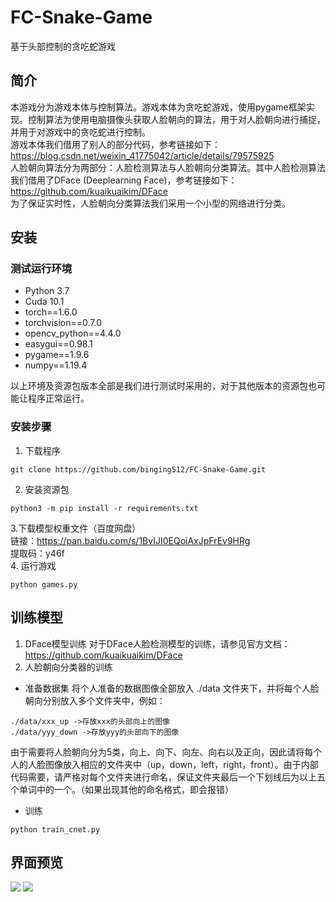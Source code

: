 # FC-Snake-Game
基于头部控制的贪吃蛇游戏
## 简介
本游戏分为游戏本体与控制算法。游戏本体为贪吃蛇游戏，使用pygame框架实现。控制算法为使用电脑摄像头获取人脸朝向的算法，用于对人脸朝向进行捕捉，并用于对游戏中的贪吃蛇进行控制。<br>
游戏本体我们借用了别人的部分代码，参考链接如下：
https://blog.csdn.net/weixin_41775042/article/details/79575925 <br>
人脸朝向算法分为两部分：人脸检测算法与人脸朝向分类算法。其中人脸检测算法我们借用了DFace (Deeplearning Face)，参考链接如下：
https://github.com/kuaikuaikim/DFace <br>
为了保证实时性，人脸朝向分类算法我们采用一个小型的网络进行分类。

## 安装
### 测试运行环境
- Python 3.7
- Cuda 10.1
- torch==1.6.0
- torchvision==0.7.0
- opencv_python==4.4.0
- easygui==0.98.1
- pygame==1.9.6
- numpy==1.19.4

以上环境及资源包版本全部是我们进行测试时采用的，对于其他版本的资源包也可能让程序正常运行。
### 安装步骤
1. 下载程序
``` shell
git clone https://github.com/binging512/FC-Snake-Game.git
```
2. 安装资源包
``` shell
python3 -m pip install -r requirements.txt
```
3.下载模型权重文件（百度网盘）<br>
链接：https://pan.baidu.com/s/1BvIJI0EQoiAxJpFrEv9HRg <br>
提取码：y46f <br>
4. 运行游戏
``` shell
python games.py
```
## 训练模型
1. DFace模型训练
对于DFace人脸检测模型的训练，请参见官方文档：https://github.com/kuaikuaikim/DFace
2. 人脸朝向分类器的训练
- 准备数据集
将个人准备的数据图像全部放入 ./data 文件夹下，并将每个人脸朝向分别放入多个文件夹中，例如：
```
./data/xxx_up ->存放xxx的头部向上的图像
./data/yyy_down ->存放yyy的头部向下的图像
```
由于需要将人脸朝向分为5类，向上、向下、向左、向右以及正向，因此请将每个人的人脸图像放入相应的文件夹中（up，down，left，right，front）。由于内部代码需要，请严格对每个文件夹进行命名，保证文件夹最后一个下划线后为以上五个单词中的一个。（如果出现其他的命名格式，即会报错）
- 训练
``` shell
python train_cnet.py
```
## 界面预览
![](../pic/1.jpg)
![](../pic/2.jpg)




